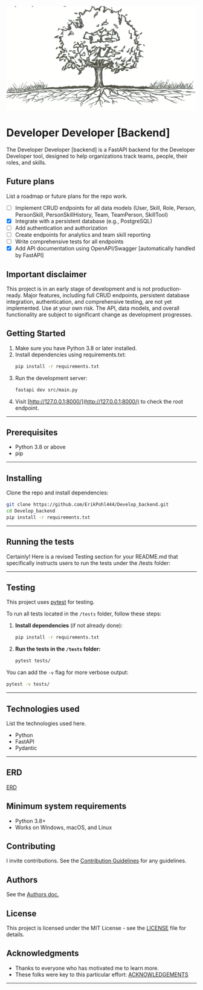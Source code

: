 ![Growth](./treeroots.png)


# Developer Developer [Backend]

The Developer Developer [backend] is a FastAPI backend for the Developer Developer tool, designed to help organizations track teams, people, their roles, and skills.

## Future plans

List a roadmap or future plans for the repo work.

- [ ] Implement CRUD endpoints for all data models (User, Skill, Role, Person, PersonSkill, PersonSkillHistory, Team, TeamPerson, SkillTool)
- [x] Integrate with a persistent database (e.g., PostgreSQL)
- [ ] Add authentication and authorization
- [ ] Create endpoints for analytics and team skill reporting
- [ ] Write comprehensive tests for all endpoints
- [x] Add API documentation using OpenAPI/Swagger [automatically handled by FastAPI]

## Important disclaimer

This project is in an early stage of development and is not production-ready. Major features, including full CRUD endpoints, persistent database integration, authentication, and comprehensive testing, are not yet implemented. Use at your own risk. The API, data models, and overall functionality are subject to significant change as development progresses.

## Getting Started

1. Make sure you have Python 3.8 or later installed.
2. Install dependencies using requirements.txt:
    ```bash
    pip install -r requirements.txt
    ```
3. Run the development server:
    ```bash
    fastapi dev src/main.py
    ```
4. Visit [http://127.0.0.1:8000/](http://127.0.0.1:8000/) to check the root endpoint.


---

## Prerequisites

- Python 3.8 or above
- pip

---
## Installing

Clone the repo and install dependencies:

```bash
git clone https://github.com/ErikPohl444/Develop_backend.git
cd Develop_backend
pip install -r requirements.txt
```
---
## Running the tests
Certainly! Here is a revised Testing section for your README.md that specifically instructs users to run the tests under the /tests folder:

---

## Testing

This project uses [pytest](https://pytest.readthedocs.io/) for testing.

To run all tests located in the `/tests` folder, follow these steps:

1. **Install dependencies** (if not already done):

    ```bash
    pip install -r requirements.txt
    ```

2. **Run the tests in the `/tests` folder:**

    ```bash
    pytest tests/
    ```

You can add the `-v` flag for more verbose output:

```bash
pytest -v tests/
```

---
## Technologies used

List the technologies used here.

- Python
- FastAPI
- Pydantic

---
## ERD
[ERD](./ERD.mmd)

## Minimum system requirements

- Python 3.8+
- Works on Windows, macOS, and Linux

## Contributing

I invite contributions.  See the [Contribution Guidelines](CONTRIBUTING.md) for any guidelines.

## Authors

See the [Authors doc.](AUTHORS.md)

## License

This project is licensed under the MIT License - see the [LICENSE](LICENSE) file for details.

## Acknowledgments

* Thanks to everyone who has motivated me to learn more.
* These folks were key to this particular effort: [ACKNOWLEDGEMENTS](ACKNOWLEDGEMENTS.md)

---